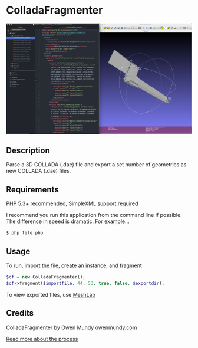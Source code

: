 
# ColladaFragmenter


![thumb](assets/img/bauhaus-1-66-with-code.png)





## Description

Parse a 3D COLLADA (.dae) file and export a set number of geometries as new COLLADA (.dae) files.


## Requirements

PHP 5.3+ recommended, SimpleXML support required

I recommend you run this application from the command line if possible.
The difference in speed is dramatic. For example...

```bash
$ php file.php
```

## Usage

To run, import the file, create an instance, and fragment

```php
$cf = new ColladaFragmenter();
$cf->fragment($importfile, 44, 53, true, false, $exportdir);
```

To view exported files, use [MeshLab](https://www.meshlab.net/)


## Credits

ColladaFragmenter by Owen Mundy owenmundy.com

[Read more about the process](https://owenmundy.com/blog/2012/08/packet-switching-colladafragmenter/)
